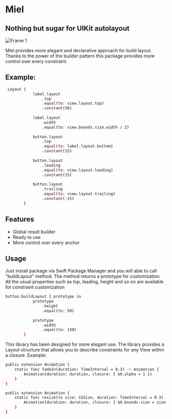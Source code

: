 # Miel
## Nothing but sugar for UIKit autolayout
![Frame 1](https://github.com/aKozlovv/Miel/assets/154222268/ad24eecd-21ab-4d53-a07e-77272a88aa07)

Miel provides more elegant and declarative approach for build layout. Thanks to the power of the builder pattern this package provides more control over every constraint.
## Example:
```sh
 Layout {
            label.layout
                .top
                .equal(to: view.layout.top)
                .constant(50)
            
            label.layout
                .width
                .equal(to: view.bounds.size.width / 2)
            
            button.layout
                .top
                .equal(to: label.layout.bottom)
                .constant(15)
            
            button.layout
                .leading
                .equal(to: view.layout.leading)
                .constant(15)
            
            button.layout
                .trailing
                .equal(to: view.layout.trailing)
                .constant(-15)
        }
```

## Features

- Global result builder
- Ready to use
- More control over every anchor

## Usage

Just install package via Swift Package Manager and you will able to call "buildLayout" method. The method returns a prototype for customization. All the usual properties such as top, leading, height and so on are available for constraint customization
```sh
button.buildLayout { prototype in
            prototype
                .height
                .equal(to: 50)
            
            prototype
                .width
                .equal(to: 130)
        }
```
This library has been designed for more elegant use. The library provides a Layout structure that allows you to describe constraints for any View within a closure. Example:
```sh
public extension Animation {
    static func fadeIn(duration: TimeInterval = 0.3) -> Animation {
        Animation(duration: duration, closure: { $0.alpha = 1 })
    }
}

public extension Animation {
    static func resize(to size: CGSize, duration: TimeInterval = 0.3) -> Animation {
        Animation(duration: duration, closure: { $0.bounds.size = size })
    }
}
```
